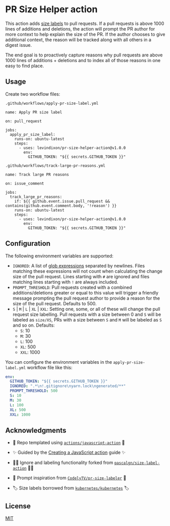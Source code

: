 # PR Size Helper action

This action adds [size labels](https://github.com/kubernetes/kubernetes/labels?q=size) to pull requests. If a pull requests is above 1000 lines of additions and deletions, the action will prompt the PR author for more context to help explain the size of the PR. If the author chooses to give additional context, the reason will be tracked along with all others in a digest issue.

The end goal is to proactively capture reasons why pull requests are above 1000 lines of additions + deletions and to index all of those reasons in one easy to find place.

## Usage

Create two workflow files:

`.github/workflows/apply-pr-size-label.yml`

```
name: Apply PR size label

on: pull_request

jobs:
  apply_pr_size_label:
    runs-on: ubuntu-latest
    steps:
      - uses: levindixon/pr-size-helper-action@v1.0.0
        env:
          GITHUB_TOKEN: "${{ secrets.GITHUB_TOKEN }}"

```

`.github/workflows/track-large-pr-reasons.yml`

```
name: Track large PR reasons

on: issue_comment

jobs:
  track_large_pr_reasons:
    if: ${{ github.event.issue.pull_request && contains(github.event.comment.body, '!reason') }}
    runs-on: ubuntu-latest
    steps:
      - uses: levindixon/pr-size-helper-action@v1.0.0
        env:
          GITHUB_TOKEN: "${{ secrets.GITHUB_TOKEN }}"

```

## Configuration

The following environment variables are supported:

- `IGNORED`: A list of [glob expressions](http://man7.org/linux/man-pages/man7/glob.7.html)
  separated by newlines. Files matching these expressions will not count when
  calculating the change size of the pull request. Lines starting with `#` are
  ignored and files matching lines starting with `!` are always included.
- `PROMPT_THRESHOLD`: Pull requests created with a combined additions/deletions greater or equal to this value will trigger a friendly message prompting the pull request author to provide a reason for the size of the pull request. Defaults to 500.
- `S` | `M` | `L` | `XL` | `XXL`: Setting one, some, or all of these will change the pull request size labelling. Pull requests with a size between 0 and `S` will be labeled as `size/XS`, PRs with a size between `S` and `M` will be labeled as `S` and so on. Defaults:
  - `S`: 10
  - `M`: 30
  - `L`: 100
  - `XL`: 500
  - `XXL`: 1000

You can configure the environment variables in the `apply-pr-size-label.yml` workflow file like this:

```yaml
env:
  GITHUB_TOKEN: "${{ secrets.GITHUB_TOKEN }}"
  IGNORED: ".*\n!.gitignore\nyarn.lock\ngenerated/**"
  PROMPT_THRESHOLD: 500
  S: 10
  M: 30
  L: 100
  XL: 500
  XXL: 1000
```

## Acknowledgments

- 📝 Repo templated using [`actions/javascript-action`](https://github.com/actions/javascript-action) 📝 

- ✨ Guided by the [Creating a JavaScript action](https://docs.github.com/en/actions/creating-actions/creating-a-javascript-action) guide ✨

- 🙇‍♂️ Ignore and labeling functionality forked from [`pascalgn/size-label-action`](https://github.com/pascalgn/size-label-action) 🙇‍♂️

- 💬 Prompt inspiration from [`CodelyTV/pr-size-labeler`](https://github.com/CodelyTV/pr-size-labeler) 💬

- 🏷 Size labels borrowed from [`kubernetes/kubernetes`](https://github.com/kubernetes/kubernetes/labels?q=size) 🏷

## License

[MIT](LICENSE)
